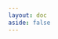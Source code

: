 ```yaml
---
layout: doc
aside: false
---
```


<div class="flex flex-col space-y-20">
    <InfoPanelComponent :border="false">
        <template #title>Embed the describo engine in your application</template>
        <template #text>
            <div class="flex flex-col space-y-4">
                <div>
                    Are you developing an application and want to use the Describo RO crate
                    engine?
                </div>
                <div>
                    Embed a self contained, VueJS 3 component into your app. Load the RO crate
                    file and optionally a profile, pass it to the component and let the
                    component manage the rest for you. When the data changes it will be emitted
                    back to your app for saving or handling as you wish.
                </div>
                <div>
                    <LinkComponent link="/docs/component/get-started" target="">Read on to get started.</LinkComponent>
                </div>
            </div>
        </template>
        <template #content>
            <ImageComponent src="/images/component/component1.webp" />
        </template>
    </InfoPanelComponent>
    <InfoPanelComponent>
        <template #title>React Developers</template>
        <template #text>
            <div class="flex flex-row space-x-2">
                <div>
                    Our friends in Hungary at
                    <LinkComponent link="https://www.sztaki.hu/en/science/departments/dsd">
                        SZTAKI - Department of Distributed Systems
                    </LinkComponent>
                    wrapped the VueJS component into a nice, self contained, react component.
                </div>
            </div>
        </template>
        <template #content>
            <div class="flex flex-col space-y-2 items-center">
                <div>
                    <img
                        src="/images/logos/react-logo.webp"
                        class="object-contain"
                        style="height: 120px"
                    />
                </div>
                <LinkComponent
                    link="https://github.com/describo/crate-builder-component-react">
                    Get it from https://github.com/describo/crate-builder-component-react
                </LinkComponent>
            </div>
        </template>
    </InfoPanelComponent>
    <InfoPanelComponent>
        <template #title>Themable</template>
        <template #text>
            Control all aspects of the styling of the component to suit your application. See
            <LinkComponent link="/docs/component/themes" target="">the themes documentation for
            more information.</LinkComponent>
        </template>
        <template #content>
            <ImageComponent src="/images/component/component2.webp" />
        </template>
    </InfoPanelComponent>
    <InfoPanelComponent>
        <template #title>Configurable</template>
        <template #text>
            Control all aspects of the behaviour like rendering crates in read only mode.
            <LinkComponent link="/docs/component/usage-and-configuration" target="">the configuration documentation for
            more information.</LinkComponent>
        </template>
        <template #content>
            <ImageComponent src="/images/component/component3.webp" />
        </template>
    </InfoPanelComponent>

</div>

<Disqus />
